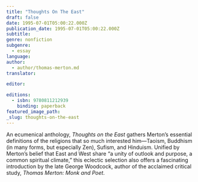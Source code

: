 ```yaml
---
title: "Thoughts On The East"
draft: false
date: 1995-07-01T05:00:22.000Z
publication_date: 1995-07-01T05:00:22.000Z
subtitle:
genre: nonfiction
subgenre:
  - essay
language:
author:
  - author/thomas-merton.md
translator:

editor:

editions:
  - isbn: 9780811212939
    binding: paperback
featured_image_path:
_slug: thoughts-on-the-east
---
```


An ecumenical anthology, _Thoughts on the East_ gathers Merton’s essential definitions of the religions that so much interested him—Taoism, Buddhism (in many forms, but especially Zen), Sufism, and Hinduism. Unified by Merton’s belief that East and West share “a unity of outlook and purpose, a common spiritual climate,” this eclectic selection also offers a fascinating introduction by the late George Woodcock, author of the acclaimed critical study, _Thomas Merton: Monk and Poet_.

